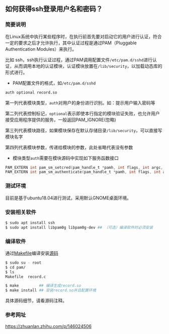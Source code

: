 ## 如何获得ssh登录用户名和密码？

### 简要说明

在Linux系统中执行某些程序时，在执行前首先要对启动它的用户进行认证，符合一定的要求之后才允许执行，其中认证过程是通过PAM（Pluggable Authentication Modules）来执行。



比如 ssh，ssh执行认证过程，通过PAM调用配置文件`/etc/pam.d/sshd`进行认证，从而调用本地的认证模块，认证模块放置在`/lib/security`，以加载动态库的形式进行。

* PAM配置文件的格式，如`/etc/pam.d/sshd`

```bash
auth optional record.so
```

第一列代表模块类型，`auth`对用户的身份进行识别。如：提示用户输入密码等

第二列代表控制标记，`optional`表示即使本行指定的模块验证失败，也允许用户接受应用程序提供的服务，一般返回PAM_IGNORE(忽略)

第三列代表模块路径，如果模块保存在默认存储目录`/lib/security`，可以直接写 模块名字

第四列代表模块参数，传递给模块的参数，此处省略代表没有参数

* 模块类型`auth`需要在模块源码中实现如下服务函数接口

```c
PAM_EXTERN int pam_sm_setcred(pam_handle_t *pamh, int flags, int argc, const char **argv)
PAM_EXTERN int pam_sm_authenticate(pam_handle_t *pamh, int flags, int argc, const char **argv)
```

### 测试环境

目前是基于ubuntu18.04进行测试，采用默认GNOME桌面环境。

### 安装相关软件

```bash
$ sudo apt install ssh
$ sudo apt install libpam0g libpam0g-dev ## （可选）编译软件时必须安装
```

### 编译软件

通过[Makefile](../../resources/code/c/pam/Makefile)编译安装[源码](../../resources/code/c/pam/record.c)

```bash
$ sudo su - root
$ cd pam/
$ ls
Makefile  record.c

$ make         ## 编译生成record.so
$ make install ## 安装record.so并且配置环境
```

具体源码细节，请看源码注释。

### 参考网址

https://zhuanlan.zhihu.com/p/146024506
